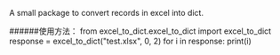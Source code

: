 A small package to convert records in excel into dict.

######使用方法：
    from excel_to_dict.excel_to_dict import excel_to_dict
    response = excel_to_dict("test.xlsx", 0, 2)
    for i in response:
        print(i)
